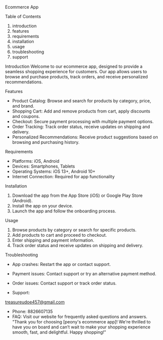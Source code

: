 Ecommerce App

Table of Contents
1. introduction
2. features
3. requirements
4. installation
5. usage
6. troubleshooting
7. support

Introduction
Welcome to our ecommerce app, designed to provide a seamless shopping experience for customers. Our app allows users to browse and purchase products, track orders, and receive personalized recommendations.

Features
- Product Catalog: Browse and search for products by category, price, and brand.
- Shopping Cart: Add and remove products from cart, apply discounts and coupons.
- Checkout: Secure payment processing with multiple payment options.
- Order Tracking: Track order status, receive updates on shipping and delivery.
- Personalized Recommendations: Receive product suggestions based on browsing and purchasing history.

Requirements
- Platforms: iOS, Android
- Devices: Smartphones, Tablets
- Operating Systems: iOS 13+, Android 10+
- Internet Connection: Required for app functionality

Installation
1. Download the app from the App Store (iOS) or Google Play Store (Android).
2. Install the app on your device.
3. Launch the app and follow the onboarding process.

Usage
1. Browse products by category or search for specific products.
2. Add products to cart and proceed to checkout.
3. Enter shipping and payment information.
4. Track order status and receive updates on shipping and delivery.

Troubleshooting
- App crashes: Restart the app or contact support.
- Payment issues: Contact support or try an alternative payment method.
- Order issues: Contact support or track order status.

- Support: 
<a href="mailto:someone@example.com?subject=Hello&body=I%20want%20to%20talk%20about%20our%20project.">
  treasureudoe457@gmail.com
</a>

- Phone: 8826607135
- FAQ: Visit our website for frequently asked questions and answers.  
"Thank you for choosing [peony's ecommerce app]! We're thrilled to have you on board and can’t wait to make your shopping experience smooth, fast, and delightful. Happy shopping!"


